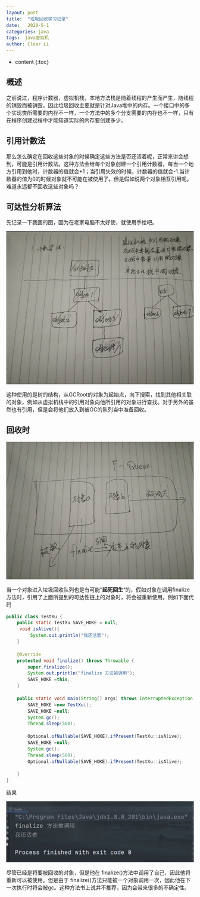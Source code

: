 ```yaml
---
layout: post
title:  "垃圾回收学习记录"
date:   2020-5-1
categories: java
tags:  java虚拟机
author: Clear Li
---
```




















* content
{:toc}


## 概述 



之前说过，程序计数器，虚拟机栈，本地方法栈是随着线程的产生而产生，随线程的销毁而被销毁。因此垃圾回收主要就是针对Java堆中的内存。一个接口中的多个实现类所需要的内存不一样，一个方法中的多个分支需要的内存也不一样，只有在程序创建过程中才能知道实际的内存要创建多少。













## 引用计数法

那么怎么确定在回收这些对象的时候确定这些方法是否还活着呢，正常来讲会想到，可能是引用计数法。这种方法会给每个对象创建一个引用计数器，每当一个地方引用到他时，计数器的值就会+1；当引用失效的时候，计数器的值就会-1.当计数器的值为0的时候对象就不可能在被使用了。但是假如说两个对象相互引用呢。难道永远都不回收这些对象吗？



## 可达性分析算法

先记录一下我画的图，因为在老家电脑不太好使，就使用手绘吧。

![image-20200501161336601](/img/image-20200501161336601.png)

这种使用的是树的结构，从GCRoot的对象为起始点，向下搜索，找到其他相关联的对象，例如从虚拟机栈中的引用对象向他所引用的对象进行查找。对于另外的虽然也有引用，但是会将他们放入到被GC的队列当中准备回收。

## 回收时

![image-20200501161916446](/img/image-20200501161916446.png)

当一个对象进入垃圾回收队列也是有可能”**起死回生**“的，假如对象在调用finalize方法时，引用了上面所提到的可达性链上的对象时，将会被重新使用。例如下面代码

```java
public class TestXu {
    public static TestXu SAVE_HOKE = null;
     void isAlive(){
         System.out.println("我还活着");
    }

    @Override
    protected void finalize() throws Throwable {
        super.finalize();
        System.out.println("finalize 方法被调用");
        SAVE_HOKE =this;
    }

    public static void main(String[] args) throws InterruptedException {
        SAVE_HOKE =new TestXu();
        SAVE_HOKE =null;
        System.gc();
        Thread.sleep(500);

        Optional.ofNullable(SAVE_HOKE).ifPresent(TestXu::isAlive);
        SAVE_HOKE =null;
        System.gc();
        Thread.sleep(500);
        Optional.ofNullable(SAVE_HOKE).ifPresent(TestXu::isAlive);

    }
}

```

结果

![image-20200501162502337](/img/image-20200501162502337.png)

尽管已经是将要被回收的对象，但是他在 finalize()方法中调用了自己，因此他将重新可以被使用。但是由于 finalize()方法只能被一个对象调用一次，因此他在下一次执行时将会被gc。这种方法书上说并不推荐，因为会带来很多的不确定性。

